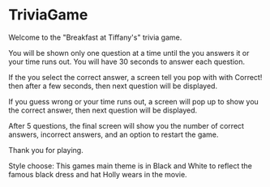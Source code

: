 # TriviaGame


Welcome to the "Breakfast at Tiffany's" trivia game.

You will be shown only one question at a time until the you answers it or your time runs out.
You will have 30 seconds to answer each question.

If the you select the correct answer, a screen tell you pop with with Correct! then after a few seconds,  then next question will be displayed.

If you guess wrong or your time runs out, a screen will pop up to show you the correct answer, then next question will be displayed.

After 5 questions, the final screen will show you the number of correct answers, incorrect answers, and an option to restart the game.

Thank you for playing.


Style choose: This games main theme is in Black and White to reflect the famous black dress and hat Holly wears in the movie.  